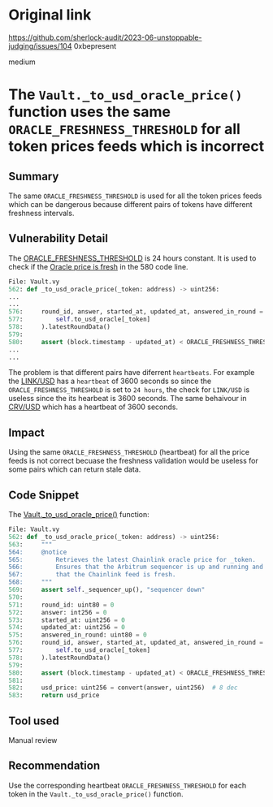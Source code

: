 # Original link
https://github.com/sherlock-audit/2023-06-unstoppable-judging/issues/104
0xbepresent

medium

# The `Vault._to_usd_oracle_price()` function uses the same `ORACLE_FRESHNESS_THRESHOLD` for all token prices feeds which is incorrect

## Summary

The same `ORACLE_FRESHNESS_THRESHOLD` is used for all the token prices feeds which can be dangerous because different pairs of tokens have different freshness intervals.

## Vulnerability Detail

The [ORACLE_FRESHNESS_THRESHOLD](https://github.com/sherlock-audit/2023-06-unstoppable/blob/main/unstoppable-dex-audit/contracts/margin-dex/Vault.vy#L55) is 24 hours constant. It is used to check if the [Oracle price is fresh](https://github.com/sherlock-audit/2023-06-unstoppable/blob/main/unstoppable-dex-audit/contracts/margin-dex/Vault.vy#L580) in the 580 code line.

```python
File: Vault.vy
562: def _to_usd_oracle_price(_token: address) -> uint256:
...
...
576:     round_id, answer, started_at, updated_at, answered_in_round = ChainlinkOracle(
577:         self.to_usd_oracle[_token]
578:     ).latestRoundData()
579: 
580:     assert (block.timestamp - updated_at) < ORACLE_FRESHNESS_THRESHOLD, "oracle not fresh"
...
...
```

The problem is that different pairs have diferrent `heartbeats`. For example the [LINK/USD](https://data.chain.link/arbitrum/mainnet/crypto-usd/link-usd) has a `heartbeat` of 3600 seconds so since the `ORACLE_FRESHNESS_THRESHOLD` is set to `24 hours`, the check for `LINK/USD` is useless since the its hearbeat is 3600 seconds. The same behaivour in [CRV/USD](https://data.chain.link/arbitrum/mainnet/crypto-usd/crv-usd) which has a heartbeat of 3600 seconds.

## Impact

Using the same `ORACLE_FRESHNESS_THRESHOLD` (heartbeat) for all the price feeds is not correct becuase the freshness validation would be useless for some pairs which can return stale data.

## Code Snippet

The [Vault._to_usd_oracle_price()](https://github.com/sherlock-audit/2023-06-unstoppable/blob/main/unstoppable-dex-audit/contracts/margin-dex/Vault.vy#L562) function:

```python
File: Vault.vy
562: def _to_usd_oracle_price(_token: address) -> uint256:
563:     """
564:     @notice
565:         Retrieves the latest Chainlink oracle price for _token.
566:         Ensures that the Arbitrum sequencer is up and running and
567:         that the Chainlink feed is fresh.
568:     """
569:     assert self._sequencer_up(), "sequencer down"
570: 
571:     round_id: uint80 = 0
572:     answer: int256 = 0
573:     started_at: uint256 = 0
574:     updated_at: uint256 = 0
575:     answered_in_round: uint80 = 0
576:     round_id, answer, started_at, updated_at, answered_in_round = ChainlinkOracle(
577:         self.to_usd_oracle[_token]
578:     ).latestRoundData()
579: 
580:     assert (block.timestamp - updated_at) < ORACLE_FRESHNESS_THRESHOLD, "oracle not fresh"
581: 
582:     usd_price: uint256 = convert(answer, uint256)  # 8 dec
583:     return usd_price
```

## Tool used

Manual review

## Recommendation

Use the corresponding heartbeat `ORACLE_FRESHNESS_THRESHOLD` for each token in the `Vault._to_usd_oracle_price()` function.

